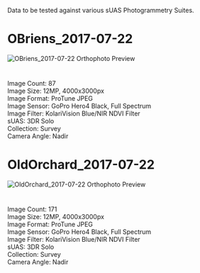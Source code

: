 Data to be tested against various sUAS Photogrammetry Suites.  
#
# OBriens_2017-07-22
![OBriens_2017-07-22 Orthophoto Preview](/datasets/OBriens_2017-07-22.png?raw=true) 
#
Image Count: 87  
Image Size: 12MP, 4000x3000px  
Image Format: ProTune JPEG  
Image Sensor: GoPro Hero4 Black, Full Spectrum  
Image Filter: KolariVision Blue/NIR NDVI Filter  
sUAS: 3DR Solo  
Collection: Survey  
Camera Angle: Nadir
#
# OldOrchard_2017-07-22
![OldOrchard_2017-07-22 Orthophoto Preview](/datasets/OldOrchard_2017-07-22.png?raw=true) 
#
Image Count: 171  
Image Size: 12MP, 4000x3000px  
Image Format: ProTune JPEG  
Image Sensor: GoPro Hero4 Black, Full Spectrum  
Image Filter: KolariVision Blue/NIR NDVI Filter  
sUAS: 3DR Solo  
Collection: Survey  
Camera Angle: Nadir
